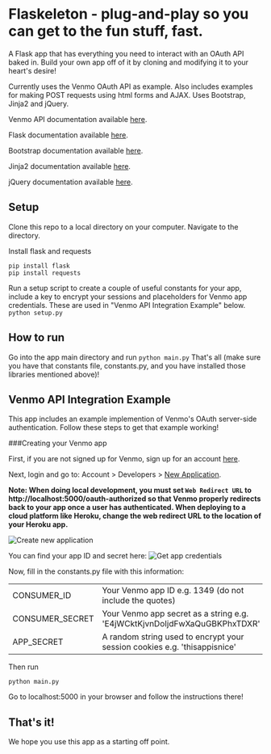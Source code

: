 Flaskeleton - plug-and-play so you can get to the fun stuff, fast.
===============================================================================

A Flask app that has everything you need to interact with an OAuth API baked in. Build your own app off of it by cloning and modifying it to your heart's desire!

Currently uses the Venmo OAuth API as example. Also includes examples for making POST requests using html forms and AJAX. Uses Bootstrap, Jinja2 and jQuery.

Venmo API documentation available [here](http://venmo.com/api).

Flask documentation available [here](http://flask.pocoo.org/).

Bootstrap documentation available [here](http://getbootstrapcom/).

Jinja2 documentation available [here](http://jinja.pocoo.org/docs/).

jQuery documentation available [here](http://jquery.com/).

Setup
-----------
Clone this repo to a local directory on your computer. Navigate to the directory.

Install flask and requests

    pip install flask
    pip install requests

Run a setup script to create a couple of useful constants for your app, include a key to encrypt your sessions
and placeholders for Venmo app credentials. These are used in "Venmo API Integration Example" below.
`python setup.py`

How to run
-----------
Go into the app main directory and
run `python main.py`
That's all (make sure you have that constants file, constants.py, and you have installed those libraries mentioned above)!

Venmo API Integration Example
-----------------------------
This app includes an example implemention of Venmo's OAuth server-side authentication. Follow these steps to get that example working!

###Creating your Venmo app

First, if you are not signed up for Venmo, sign up for an account [here](https://venmo.com/signup).

Next, login and go to: Account > Developers > [New Application](https://venmo.com/account/app/new).

**Note: When doing local development, you must set `Web Redirect URL` to http://localhost:5000/oauth-authorized so that Venmo properly redirects back to your app once a user has authenticated. When deploying to a cloud platform like Heroku, change the web redirect URL to the location of your Heroku app.**

![Create new application](https://dl.dropbox.com/u/800/Captured/GbalC.png)

You can find your app ID and secret here:
![Get app credentials](https://dl.dropboxusercontent.com/s/9gysjwne1u321fa/ExampleOAuthFlaskAppCredentials.png)

Now, fill in the constants.py file with this information:
<table>
    <tr>
    <td> CONSUMER_ID </td>
    <td> Your Venmo app ID e.g. 1349 (do not include the quotes) </td>
    </tr>
    <tr>
    <td> CONSUMER_SECRET </td>
    <td> Your Venmo app secret as a string e.g. 'E4jWCktKjvnDoIjdFwXaQuGBKPhxTDXR' </td>
    </tr>
    <tr>
    <td> APP_SECRET </td>
    <td> A random string used to encrypt your session cookies e.g. 'thisappisnice' </td>
</table>

Then run

    python main.py

Go to localhost:5000 in your browser and follow the instructions there!

That's it!
----------
We hope you use this app as a starting off point.
